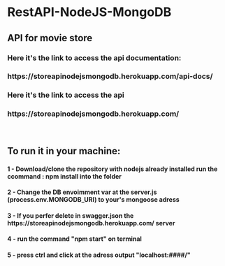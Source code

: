 # RestAPI-NodeJS-MongoDB
<h2>API for movie store</h2>
<h3>Here it's the link to access the api documentation:</h3><h3>https://storeapinodejsmongodb.herokuapp.com/api-docs/</h3>
<h3>Here it's the link to access the api </h3><h3>https://storeapinodejsmongodb.herokuapp.com/</h3></br>

<h2>To run it in your machine:</h2>
<h4>1 - Download/clone the repository with nodejs already installed run the ccommand : npm install into the folder</h4>
<h4>2 - Change the DB envoimment var at the server.js (process.env.MONGODB_URI) to your's mongoose adress </h4>
<h4>3 - If you perfer delete in swagger.json the https://storeapinodejsmongodb.herokuapp.com/ server</h4>
<h4>4 - run the command "npm start" on terminal</h4>
<h4>5 - press ctrl and click at the adress output "localhost:####/"</h4>
